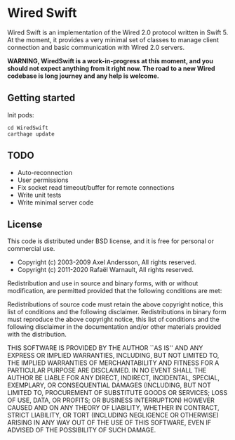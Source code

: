 # Wired Swift

Wired Swift is an implementation of the Wired 2.0 protocol written in Swift 5. At the moment, it provides a very minimal set of classes to manage client connection and basic communication with Wired 2.0 servers.

**WARNING, WiredSwift is a work-in-progress at this moment, and you should not expect anything from it right now. The road to a new Wired codebase is long journey and any help is welcome.**

## Getting started

Init pods:

    cd WiredSwift
    carthage update

## TODO

* Auto-reconnection
* User permissions
* Fix socket read timeout/buffer for remote connections
* Write unit tests
* Write minimal server code

## License

This code is distributed under BSD license, and it is free for personal or commercial use.
        
- Copyright (c) 2003-2009 Axel Andersson, All rights reserved.
- Copyright (c) 2011-2020 Rafaël Warnault, All rights reserved.
        
Redistribution and use in source and binary forms, with or without modification, are permitted provided that the following conditions are met:
        
Redistributions of source code must retain the above copyright notice, this list of conditions and the following disclaimer. Redistributions in binary form must reproduce the above copyright notice, this list of conditions and the following disclaimer in the documentation and/or other materials provided with the distribution.
        
THIS SOFTWARE IS PROVIDED BY THE AUTHOR ``AS IS'' AND ANY EXPRESS OR IMPLIED WARRANTIES, INCLUDING, BUT NOT LIMITED TO, THE IMPLIED WARRANTIES OF MERCHANTABILITY AND FITNESS FOR A PARTICULAR PURPOSE ARE DISCLAIMED. IN NO EVENT SHALL THE AUTHOR BE LIABLE FOR ANY DIRECT, INDIRECT, INCIDENTAL, SPECIAL, EXEMPLARY, OR CONSEQUENTIAL DAMAGES (INCLUDING, BUT NOT LIMITED TO, PROCUREMENT OF SUBSTITUTE GOODS OR SERVICES; LOSS OF USE, DATA, OR PROFITS; OR BUSINESS INTERRUPTION) HOWEVER CAUSED AND ON ANY THEORY OF LIABILITY, WHETHER IN CONTRACT, STRICT LIABILITY, OR TORT (INCLUDING NEGLIGENCE OR OTHERWISE) ARISING IN ANY WAY OUT OF THE USE OF THIS SOFTWARE, EVEN IF ADVISED OF THE POSSIBILITY OF SUCH DAMAGE.

